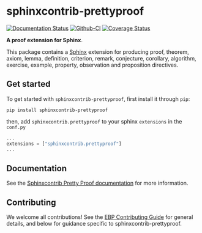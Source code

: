 # sphinxcontrib-prettyproof

[![Documentation Status][rtd-badge]][rtd-link]
[![Github-CI][github-ci]][github-link]
[![Coverage Status][codecov-badge]][codecov-link]

**A proof extension for Sphinx**.

This package contains a [Sphinx](http://www.sphinx-doc.org/en/master/) extension
for producing proof, theorem, axiom, lemma, definition, criterion, remark, conjecture,
corollary, algorithm, exercise, example, property, observation and proposition directives.


## Get started

To get started with `sphinxcontrib-prettyproof`, first install it through `pip`:

```
pip install sphinxcontrib-prettyproof
```

then, add `sphinxcontrib.prettyproof` to your sphinx `extensions` in the `conf.py`

```python
...
extensions = ["sphinxcontrib.prettyproof"]
...
```


## Documentation

See the [Sphinxcontrib Pretty Proof documentation](https://sphinxcontrib-prettyproof.readthedocs.io/en/latest/) for more information.


## Contributing

We welcome all contributions! See the [EBP Contributing Guide](https://executablebooks.org/en/latest/contributing.html) for general details, and below for guidance specific to sphinxcontrib-prettyproof.


[rtd-badge]: https://readthedocs.org/projects/sphinxcontrib-prettyproof/badge/?version=latest
[rtd-link]: https://sphinxcontrib-prettyproof.readthedocs.io/en/latest/?badge=latest
[github-ci]: https://github.com/najuzilu/sphinxcontrib-prettyproof/workflows/continuous-integration/badge.svg?branch=master
[github-link]: https://github.com/najuzilu/sphinxcontrib-prettyproof
[codecov-badge]: https://codecov.io/gh/najuzilu/sphinxcontrib-prettyproof/branch/master/graph/badge.svg
[codecov-link]: https://codecov.io/gh/najuzilu/sphinxcontrib-prettyproof
